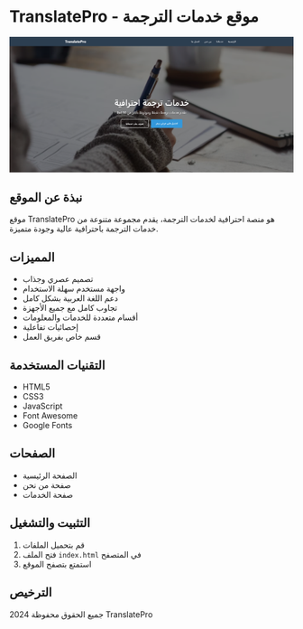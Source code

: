# TranslatePro - موقع خدمات الترجمة

![TranslatePro Preview](./images/tra.PNG)

## نبذة عن الموقع
موقع TranslatePro هو منصة احترافية لخدمات الترجمة، يقدم مجموعة متنوعة من خدمات الترجمة باحترافية عالية وجودة متميزة.

## المميزات
- تصميم عصري وجذاب
- واجهة مستخدم سهلة الاستخدام
- دعم اللغة العربية بشكل كامل
- تجاوب كامل مع جميع الأجهزة
- أقسام متعددة للخدمات والمعلومات
- إحصائيات تفاعلية
- قسم خاص بفريق العمل

## التقنيات المستخدمة
- HTML5
- CSS3
- JavaScript
- Font Awesome
- Google Fonts

## الصفحات
- الصفحة الرئيسية
- صفحة من نحن
- صفحة الخدمات

## التثبيت والتشغيل
1. قم بتحميل الملفات
2. فتح الملف `index.html` في المتصفح
3. استمتع بتصفح الموقع

## الترخيص
جميع الحقوق محفوظة 2024 TranslatePro
